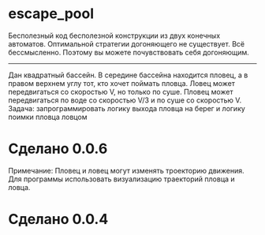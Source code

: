 # escape_pool
Бесполезный код бесполезной конструкции из двух конечных автоматов.
Оптимальной стратегии догоняющего не существует. Всё бессмысленно. Поэтому вы можете почувствовать себя догоняющим.

________________________________________________
Дан квадратный бассейн.
В середине бассейна находится пловец, а в правом верхнем углу тот, кто хочет поймать пловца. 
Ловец может передвигаться со скоростью V, но только по суше. Пловец может передвигаться по воде со скоростью V/3 и по суше со скоростью V. 
Задача: запрограммировать логику выхода  пловца на берег и логику поимки пловца ловцом
# Сделано 0.0.6
Примечание: Пловец и ловец могут изменять троекторию движения.
Для программы использовать визуализацию траекторий пловца и ловца.
# Сделано 0.0.4
